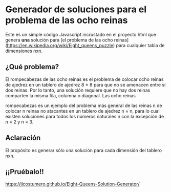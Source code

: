 # Generador de soluciones para el problema de las ocho reinas

Este es un simple código Javascript incrustado en el proyecto html que genera <b>una</b> solución para [el problema de las ocho reinas] (https://en.wikipedia.org/wiki/Eight_queens_puzzle) para cualquier tabla de dimensiones nxn.


## ¿Qué problema?

El rompecabezas de las ocho reinas es el problema de colocar ocho reinas de ajedrez en un tablero de ajedrez 8 × 8 para que no se amenacen entre sí dos reinas. Por lo tanto, una solución requiere que no hay dos reinas comparten la misma fila, columna o diagonal. Las ocho reinas

rompecabezas es un ejemplo del problema más general de las reinas n de colocar n reinas no atacantes en un tablero de ajedrez n × n, para lo cual existen soluciones para todos los números naturales n con la excepción de n = 2 y n = 3.


## Aclaración

El propósito es generar sólo una solución para cada dimensión del tablero nxn.

## ¡¡Pruébalo!!

https://jlcostumero.github.io/Eight-Queens-Solution-Generator/
